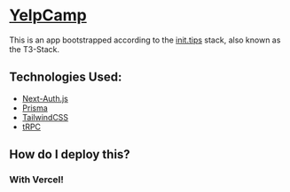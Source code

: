 # [YelpCamp](https://yelpcamps.vercel.app/)

This is an app bootstrapped according to the [init.tips](https://init.tips) stack, also known as the T3-Stack.

## Technologies Used:
- [Next-Auth.js](https://next-auth.js.org)
- [Prisma](https://prisma.io)
- [TailwindCSS](https://tailwindcss.com)
- [tRPC](https://trpc.io)


## How do I deploy this?

### With Vercel!